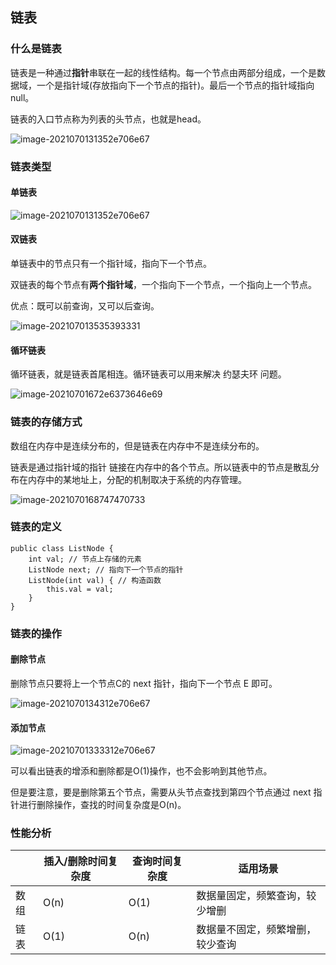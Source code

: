 ## 链表

### 什么是链表

链表是一种通过**指针**串联在一起的线性结构。每一个节点由两部分组成，一个是数据域，一个是指针域(存放指向下一个节点的指针)。最后一个节点的指针域指向null。

链表的入口节点称为列表的头节点，也就是head。

![image-2021070131352e706e67](E:\学习\markdown\study\hello-world\images\image-2021070131352e706e67.png)

### 链表类型

#### 单链表

![image-2021070131352e706e67](E:\学习\markdown\study\hello-world\images\image-2021070131352e706e67.png)

#### 双链表

单链表中的节点只有一个指针域，指向下一个节点。

双链表的每个节点有**两个指针域**，一个指向下一个节点，一个指向上一个节点。

优点：既可以前查询，又可以后查询。

![image-202107013535393331](E:\学习\markdown\study\hello-world\images\image-202107013535393331.png)

#### 循环链表

循环链表，就是链表首尾相连。循环链表可以用来解决 约瑟夫环 问题。

![image-20210701672e6373646e69](E:\学习\markdown\study\hello-world\images\image-20210701672e6373646e69.png)

### 链表的存储方式

数组在内存中是连续分布的，但是链表在内存中不是连续分布的。

链表是通过指针域的指针 链接在内存中的各个节点。所以链表中的节点是散乱分布在内存中的某地址上，分配的机制取决于系统的内存管理。

![image-2021070168747470733](E:\学习\markdown\study\hello-world\images\image-2021070168747470733.png)

### 链表的定义

```
public class ListNode {
	int val; // 节点上存储的元素
	ListNode next; // 指向下一个节点的指针
	ListNode(int val) { // 构造函数
		this.val = val;
	}
}
```

### 链表的操作

#### 删除节点

删除节点只要将上一个节点C的 next 指针，指向下一个节点 E 即可。

![image-2021070134312e706e67](E:\学习\markdown\study\hello-world\images\image-2021070134312e706e67.png)

#### 添加节点

![image-20210701333312e706e67](E:\学习\markdown\study\hello-world\images\image-20210701333312e706e67.png)

可以看出链表的增添和删除都是O(1)操作，也不会影响到其他节点。

但是要注意，要是删除第五个节点，需要从头节点查找到第四个节点通过 next 指针进行删除操作，查找的时间复杂度是O(n)。

### 性能分析

|      | 插入/删除时间复杂度 | 查询时间复杂度 | 适用场景                         |
| ---- | ------------------- | -------------- | -------------------------------- |
| 数组 | O(n)                | O(1)           | 数据量固定，频繁查询，较少增删   |
| 链表 | O(1)                | O(n)           | 数据量不固定，频繁增删，较少查询 |

